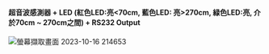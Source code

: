#### 超音波感測器 + LED (紅色LED:亮<70cm, 藍色LED: 亮>270cm, 緑色LED:亮, 介於70cm ~ 270cm之間) + RS232 Output

![螢幕擷取畫面 2023-10-16 214653](https://github.com/c1345672c/ES2023/assets/144580580/4ca971cf-ec99-4ab5-ab74-f12ecd30ff36)

